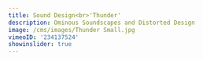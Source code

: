 ```yaml
---
title: Sound Design<br>'Thunder'
description: Ominous Soundscapes and Distorted Design
image: /cms/images/Thunder Small.jpg
vimeoID: '234137524'
showinslider: true
---
```
















